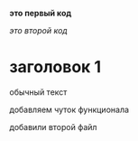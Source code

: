 **это первый код**

*это второй код*

# заголовок 1

обычный текст

добавляем чуток функционала

добавили второй файл
